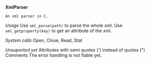 **XmlParser**

    An xml parser in C.
    
*Usage*
    Use ```xml_parse(path)``` to parse the whole xml.
    Use ```xml_getproperty(key)``` to get an attribute of the xml.

*System calls*
    Open, Close, Read, Stat

*Unsuported yet*
    Attributes with semi quotes (') instead of quotes (")
    Comments
    The error handling is not fiable yet.

